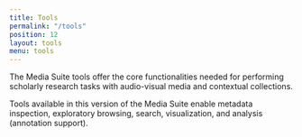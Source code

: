 ```yaml
---
title: Tools
permalink: "/tools"
position: 12
layout: tools
menu: tools
---
```


The Media Suite tools offer the core functionalities needed for performing scholarly research tasks with audio-visual media and contextual collections.

Tools available in this version of the Media Suite enable metadata inspection, exploratory browsing, search, visualization, and analysis (annotation support).
